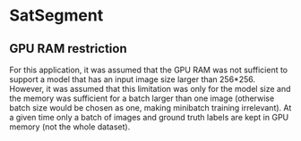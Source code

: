 # SatSegment

## GPU RAM restriction

For this application, it was assumed that the GPU RAM was not sufficient to support a model that has an input image size larger than 256*256. However, it was assumed that this limitation was only for the model size and the memory was sufficient for a batch larger than one image (otherwise batch size would be chosen as one, making minibatch training irrelevant). At a given time only a batch of images and ground truth labels are kept in GPU memory (not the whole dataset).
